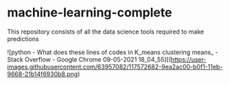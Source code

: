 # machine-learning-complete
This repository consists of all the data science tools required to make predictions

![python - What does these lines of codes in K_means clustering means_ - Stack Overflow - Google Chrome 09-05-2021 18_04_55][(https://user-images.githubusercontent.com/63957082/117572682-9ea2ac00-b0f1-11eb-9668-21b14f6930b8.png)




